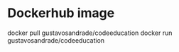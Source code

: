 # Dockerhub image
docker pull gustavosandrade/codeeducation
docker run gustavosandrade/codeeducation